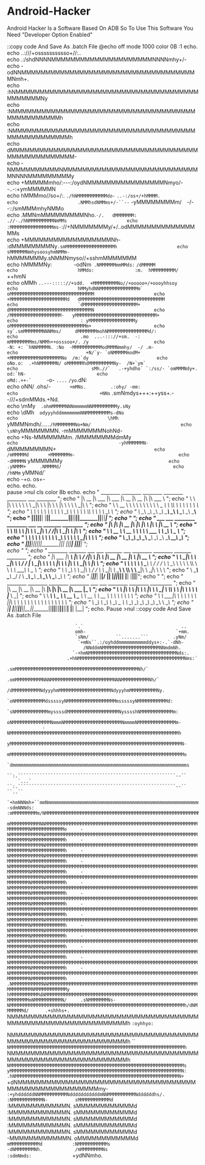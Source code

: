 # Android-Hacker
Android Hacker Is a Software Based On ADB So To Use This Software You Need "Developer Option Enabled" 

::copy code And Save As .batch File 
@echo off
mode 1000
color 0B
:1
echo.            
echo                                       ..:///+osssssssssso+//:..                                     
echo                               .:/shdNNNNMMMMMMMMMMMMMMMMMMMMMNNNNmhy+/-                            
echo                            -odNNMMMMMMMMMMMMMMMMMMMMMMMMMMMMMMMMMMMMMNmh+.                          
echo                          :hNMMMMMMMMMMMMMMMMMMMMMMMMMMMMMMMMMMMMMMMMMMMMMNy                        
echo                         :NMMMMMMMMMMMMMMMMMMMMMMMMMMMMMMMMMMMMMMMMMMMMMMMMMh                      
echo                        :NMMMMMMMMMMMMMMMMMMMMMMMMMMMMMMMMMMMMMMMMMMMMMMMMMMMh                       
echo                        dMMMMMMMMMMMMMMMMMMMMMMMMMMMMMMMMMMMMMMMMMMMMMMMMMMMMM-                      
echo                       -NMMMMMMMMMMNMMMMMMMMMMMMMMMMMMMMMMMMMMMMMNNNNMMMMMMMMMy                      
echo                       +MMMMMmho/:---:/oydNMMMMMMMMMMMMMMMMNmyo/--..-:+ymMMMMMN                    
echo                       hMMMmo//so+/:.    `./hNMMMMMMMMMMMdo-`  `..-:/os+/+hMMMM.                  
echo                      .NMMhsdNMMms+/-``--`   -yMMMMMMMMm/`  `-/--::/smMMMmhyNMMo                     
echo                      .MMNmMMMMMMMMMNho.`-/.   dMMMMMMM:  .//-./hNMMMMMMMMMNmMMs                     
echo                      :MMMMMMMMMMMMMMMMms-`://+NMMMMMMMy/+/..odMMMMMMMMMMMMMMMMs                     
echo                      +MMMMMMMMMMMMMMMMMMNh- :dMMMMMMMMNy`.smMMMMMMMMMMMMMMMMMMh                     
echo                      sMMMMMMNmhysoosyhmNMMm- `hMMMMMMMy.sNMMNmyso//+sshmMMMMMMM                     
echo                      hMMMMNy:`        `-odNm` .NMMMMMMmmMMds:`         `/dMMMMM                     
echo                      hMMdo:               :m.  hMMMMMMMMM/               `++hmN                     
echo                      oMMh ``..---::::://+sdd.  +MMMMMMMMMNo//+ooooo+/+oooyhhsoy                     
echo                      hMMyhdNNMMMMMMMMMMMMMMm`  oMMMMMMMMMMMMMMMMMMMMMMMMMMMMMMM                     
echo                      +MMMMMMMMMMMMMMMMMMMMMd   dMMMMMMMMMMMMMMMMMMMMMMMMMMMMMMM                     
echo                      `dMMMMMMMMMMMMMMMMMMMM+   dMMMMMMMMMMMMMMMMMMMMMMMMMMMMMMN                     
echo                        /MMMMMMMMMMMMMMMMMMM-   yMMMMMMMMMMMMMMMMMMMMMMMMMMMMMM+                     
echo                       : yMMMMMMMMMMMMMMMMMy    oMMMMMMMMMMMMMMMMMMMMMMMMMMMMm+                      
echo                       sy`.smMMMMMMMNNNMms/     dMMMMMMMmohNMMMMMMMMMMMMMMMd/:                       
echo                       .mo  ...-::://+sm.  -:   mMMMMMMMMms/NMMh++osssoo+/. /y                       
echo                        -N: +: `hNNMMMMN. :No  -MMMMMMMMMMModMMMNmmhy/  -/ .m-                       
echo                         +N/`y- `oNMMMMMmodM+  +MMMMMMMMMMMNMMMMMMMNo  /m:`dy                        
echo                          oNo.o:  .+hNMMMMMMN/ oMMMMMMhdMMMMMMMMMNy-  /N+`ym`                        
echo                           sMh.//`   .-+yhdho` `:/ss/- `omMMMNdy+.   od:`hN-                         
echo                            oMd:.++-`     ``     -o-     `....`   `/yo`.dN:                          
echo                             oNN/ .ohs/-`       +mMNs.         .:ohy/ -mm:                           
echo                              +NNs` .smNmdys+++:++yss+.--///+sdmMMds.+Nd.                            
echo                               \mMy`  .ohmMMMMMNNNmmmmmNNMMMMMMMMMy.sNy`                             
echo                                \dMh`  odyyyhddmmmmmmmNNMMMMMMMMMs-dNo                               
echo                                 \hMh` yMMMNmdh/....`./hMMMMMMMNo+Nm/                                
echo                                  \sNh`yMMMMMMMN.    -mMMMMMMMNohNd-                                 
echo                                    +Ns-MMMMMMMm.    /MMMMMMMMdmMy`                                  
echo                                     -yhMMMMMMN-     `dMMMMMMMMN+`                                   
echo                                       /mMMMMMd       +MMMMMMMm-                                     
echo                                        -dMMMMN`      yMMMMMMy`                                      
echo                                         .yNMMM+     .NMMMMd/                                        
echo                                           /hNMm`    yMMNd/`                                         
echo                                             -+o.    os+-                               
echo.
echo.                                 
pause >nul
cls
color 8b
echo.
echo "         ________  ________   ________  ________  ________  ___  ________                                ";
echo "        |\   __  \|\   ___  \|\   ___ \|\   __  \|\   __  \|\  \|\   ___ \                               ";
echo "        \ \  \|\  \ \  \\ \  \ \  \_|\ \ \  \|\  \ \  \|\  \ \  \ \  \_|\ \                              ";
echo "         \ \   __  \ \  \\ \  \ \  \ \\ \ \   _  _\ \  \\\  \ \  \ \  \ \\ \                             ";
echo "          \ \  \ \  \ \  \\ \  \ \  \_\\ \ \  \\  \\ \  \\\  \ \  \ \  \_\\ \                            ";
echo "           \ \__\ \__\ \__\\ \__\ \_______\ \__\\ _\\ \_______\ \__\ \_______\                           ";
echo "            \|__|\|__|\|__| \|__|\|_______|\|__|\|__|\|_______|\|__|\|_______|                           ";
echo "                                                                                                         ";
echo "         ___  ___  ________  ________  ___  __    _______   ________                                     ";
echo "        |\  \|\  \|\   __  \|\   ____\|\  \|\  \ |\   ___\ |\   __  \                                    ";
echo "        \ \  \\\  \ \  \|\  \ \  \___|\ \  \/  /|\ \  \__|_\ \  \|\  \                                   ";
echo "         \ \   __  \ \   __  \ \  \    \ \   ___  \ \  \___\\ \   _  _\                                  ";
echo "          \ \  \ \  \ \  \ \  \ \  \____\ \  \\ \  \ \  \__|_\ \  \\  \                                  ";
echo "           \ \__\ \__\ \__\ \__\ \_______\ \__\\ \__\ \______\\ \__\\ _\                                 ";
echo "            \|__|\|__|\|__|\|__|\|_______|\|__| \|__|\|______| \|__|\|__|                                ";          
echo "                                                                                                         ";
echo "         ________  _______   ___      ___ _______   ___       ________  ________  _______   ________     ";
echo "        |\   ___ \|\   ___\ |\  \    /  /|\   ___\ |\  \     |\   __  \|\   __  \|\   ___\ |\   __  \    ";
echo "        \ \  \_|\ \ \  \__|_\ \  \  /  / | \  \__|_\ \  \    \ \  \|\  \ \  \|\  \ \  \__|_\ \  \|\  \   ";
echo "         \ \  \ \\ \ \  \___\\ \  \/  / / \ \  \___\\ \  \    \ \  \\\  \ \   ____\ \  \___\\ \   _  _\  ";
echo "          \ \  \_\\ \ \  \__|_\ \    / /   \ \  \__|_\ \  \____\ \  \\\  \ \  \___|\ \  \__|_\ \  \\  \  ";
echo "           \ \_______\ \______\\ \__/ /     \ \______\\ \_______\ \_______\ \__\    \ \______\\ \__\\ _\ ";
echo "            \|_______|\|______| \|__|/       \|______| \|_______|\|_______|\|__|     \|______| \|__|\|__|";
echo "                                                                                                         ";
echo "         ________  ________  ________  ________  ___  ___  ________  ________   _________                ";
echo "        |\   __  \|\   __  \|\   __  \|\   ____\|\  \|\  \|\   __  \|\   ___  \|\___   ___\              ";
echo "        \ \  \|\  \ \  \|\  \ \  \|\  \ \  \___|  \  \\\  \ \  \|\  \ \  \\ \  \|___ \  \_|              ";
echo "         \ \   ____\ \   _  _\ \   __  \ \_____  \ \   __  \ \   __  \ \  \\ \  \   \ \  \               ";
echo "          \ \  \___|\ \  \\  \\ \  \ \  \|____|\  \ \  \ \  \ \  \ \  \ \  \\ \  \   \ \  \              ";
echo "           \ \__\    \ \__\\ _\\ \__\ \__ ______\  \ \__\ \__\ \__\ \__\ \__\\ \__\   \ \__\             ";
echo "            \|__|     \|__|\|__|\|__|\|__|\|_______|\|__|\|__|\|__|\|__|\|__| \|__|    \|__|             ";
echo.
Pause >nul
::copy code And Save As .batch File 

                                                                                                                                  
                             `.`                                    ..                              
                             omh-                                 `+mm.                             
                             `sNm/          ``.......```         .yNm/                              
                              `+mNs``.:/oyhddmmmmmmmmmmddys+:-.`-dNh-                               
                                /NNddmNMMMMMMMMMMMMMMMMMMMMMNNmdmNh.                                
                            `-+hmNMMMMMMMMMMMMMMMMMMMMMMMMMMMMMMMMNds:.                             
                          .+hNMMMMMMMMMMMMMMMMMMMMMMMMMMMMMMMMMMMMMMMNms:`                          
                        .smMMMMMMMMMMMMMMMMMMMMMMMMMMMMMMMMMMMMMMMMMMMMMNh/`                        
                      .omMMMMMMMMMMNNNMMMMMMMMMMMMMMMMMMMMMMMNNNMMMMMMMMMMNh/`                      
                     /dMMMMMMMMMMNdyyyhmMMMMMMMMMMMMMMMMMMMNdyyyhmMMMMMMMMMMNy.                     
                   `oNMMMMMMMMMMMdsssssyNMMMMMMMMMMMMMMMMMMmsssssyNMMMMMMMMMMMd:                    
                  `sNMMMMMMMMMMMMmyssssdMMMMMMMMMMMMMMMMMMMNysssshNMMMMMMMMMMMMm:                   
                  oNMMMMMMMMMMMMMMNmmmNMMMMMMMMMMMMMMMMMMMMMNmmmmNMMMMMMMMMMMMMMm-                  
                 -NMMMMMMMMMMMMMMMMMMMMMMMMMMMMMMMMMMMMMMMMMMMMMMMMMMMMMMMMMMMMMMh                  
                 yMMMMMMMMMMMMMMMMMMMMMMMMMMMMMMMMMMMMMMMMMMMMMMMMMMMMMMMMMMMMMMMN-                 
                 mMMMMMMMMMMMMMMMMMMMMMMMMMMMMMMMMMMMMMMMMMMMMMMMMMMMMMMMMMMMMMMMMo                 
                `dmmmmmmmmmmmmmmmmmmmmmmmmmmmmmmmmmmmmmmmmmmmmmmmmmmmmmmmmmmmmmmmms                 
                 ``:.``````````````````````````````````````````````````````````--``                 
        `...`    ``:.``````````````````````````````````````````````````````````--``   ``..``        
     `+hmNNNmh+``mmNmmmmmmmmmmmmmmmmmmmmmmmmmmmmmmmmmmmmmmmmmmmmmmmmmmmmmmmmmmmmmmy -sdmNNNds:      
    :mMMMMMMMMMm/NMMMMMMMMMMMMMMMMMMMMMMMMMMMMMMMMMMMMMMMMMMMMMMMMMMMMMMMMMMMMMMMMhsNMMMMMMMMNy`    
   `mMMMMMMMMMMMNNMMMMMMMMMMMMMMMMMMMMMMMMMMMMMMMMMMMMMMMMMMMMMMMMMMMMMMMMMMMMMMMMNMMMMMMMMMMMMo    
   -NMMMMMMMMMMMMNMMMMMMMMMMMMMMMMMMMMMMMMMMMMMMMMMMMMMMMMMMMMMMMMMMMMMMMMMMMMMMMMNMMMMMMMMMMMMh    
   -NMMMMMMMMMMMMNMMMMMMMMMMMMMMMMMMMMMMMMMMMMMMMMMMMMMMMMMMMMMMMMMMMMMMMMMMMMMMMMNMMMMMMMMMMMMh    
   -NMMMMMMMMMMMMNMMMMMMMMMMMMMMMMMMMMMMMMMMMMMMMMMMMMMMMMMMMMMMMMMMMMMMMMMMMMMMMMNMMMMMMMMMMMMh    
   -NMMMMMMMMMMMMNMMMMMMMMMMMMMMMMMMMMMMMMMMMMMMMMMMMMMMMMMMMMMMMMMMMMMMMMMMMMMMMMNMMMMMMMMMMMMh    
   -NMMMMMMMMMMMMNMMMMMMMMMMMMMMMMMMMMMMMMMMMMMMMMMMMMMMMMMMMMMMMMMMMMMMMMMMMMMMMMNMMMMMMMMMMMMh    
   -NMMMMMMMMMMMMNMMMMMMMMMMMMMMMMMMMMMMMMMMMMMMMMMMMMMMMMMMMMMMMMMMMMMMMMMMMMMMMMNMMMMMMMMMMMMh    
   -NMMMMMMMMMMMMNMMMMMMMMMMMMMMMMMMMMMMMMMMMMMMMMMMMMMMMMMMMMMMMMMMMMMMMMMMMMMMMMNMMMMMMMMMMMMh    
   -NMMMMMMMMMMMMNMMMMMMMMMMMMMMMMMMMMMMMMMMMMMMMMMMMMMMMMMMMMMMMMMMMMMMMMMMMMMMMMNMMMMMMMMMMMMh    
   -NMMMMMMMMMMMMNMMMMMMMMMMMMMMMMMMMMMMMMMMMMMMMMMMMMMMMMMMMMMMMMMMMMMMMMMMMMMMMMNMMMMMMMMMMMMh    
   -NMMMMMMMMMMMMNMMMMMMMMMMMMMMMMMMMMMMMMMMMMMMMMMMMMMMMMMMMMMMMMMMMMMMMMMMMMMMMMNMMMMMMMMMMMMh    
   -NMMMMMMMMMMMMNMMMMMMMMMMMMMMMMMMMMMMMMMMMMMMMMMMMMMMMMMMMMMMMMMMMMMMMMMMMMMMMMNMMMMMMMMMMMMh    
   -NMMMMMMMMMMMMNMMMMMMMMMMMMMMMMMMMMMMMMMMMMMMMMMMMMMMMMMMMMMMMMMMMMMMMMMMMMMMMMNMMMMMMMMMMMMh    
   -NMMMMMMMMMMMMNMMMMMMMMMMMMMMMMMMMMMMMMMMMMMMMMMMMMMMMMMMMMMMMMMMMMMMMMMMMMMMMMNMMMMMMMMMMMMh    
   -NMMMMMMMMMMMMNMMMMMMMMMMMMMMMMMMMMMMMMMMMMMMMMMMMMMMMMMMMMMMMMMMMMMMMMMMMMMMMMNMMMMMMMMMMMMh    
   .NMMMMMMMMMMMNNMMMMMMMMMMMMMMMMMMMMMMMMMMMMMMMMMMMMMMMMMMMMMMMMMMMMMMMMMMMMMMMMNMMMMMMMMMMMMy    
    hMMMMMMMMMMMdNMMMMMMMMMMMMMMMMMMMMMMMMMMMMMMMMMMMMMMMMMMMMMMMMMMMMMMMMMMMMMMMMmNMMMMMMMMMMN/    
    .sNMMMMMMMNs-NMMMMMMMMMMMMMMMMMMMMMMMMMMMMMMMMMMMMMMMMMMMMMMMMMMMMMMMMMMMMMMMMh/dNMMMMMMMd/     
      .+shhhs+. `NMMMMMMMMMMMMMMMMMMMMMMMMMMMMMMMMMMMMMMMMMMMMMMMMMMMMMMMMMMMMMMMMh `:oyhhyo:`      
          `     `NMMMMMMMMMMMMMMMMMMMMMMMMMMMMMMMMMMMMMMMMMMMMMMMMMMMMMMMMMMMMMMMMh     ``          
                `NMMMMMMMMMMMMMMMMMMMMMMMMMMMMMMMMMMMMMMMMMMMMMMMMMMMMMMMMMMMMMMMMh                 
                `NMMMMMMMMMMMMMMMMMMMMMMMMMMMMMMMMMMMMMMMMMMMMMMMMMMMMMMMMMMMMMMMMh                 
                `NMMMMMMMMMMMMMMMMMMMMMMMMMMMMMMMMMMMMMMMMMMMMMMMMMMMMMMMMMMMMMMMMs                 
                 yMMMMMMMMMMMMMMMMMMMMMMMMMMMMMMMMMMMMMMMMMMMMMMMMMMMMMMMMMMMMMMMN:                 
                 .hNMMMMMMMMMMMMMMMMMMMMMMMMMMMMMMMMMMMMMMMMMMMMMMMMMMMMMMMMMMMMN+                  
                  `+dNMMMMMMMMMMMMMMMMMMMMMMMMMMMMMMMMMMMMMMMMMMMMMMMMMMMMMMMMmy-                   
                    `:+yhddddddNNMMMMMMMMMMNdddddddddddmNNMMMMMMMMMMNddddddhs/.                     
                              :NMMMMMMMMMMMN-          sMMMMMMMMMMMMd`                              
                              :MMMMMMMMMMMMN.          sMMMMMMMMMMMMd                               
                              :MMMMMMMMMMMMN.          sMMMMMMMMMMMMd                               
                              :MMMMMMMMMMMMN.          sMMMMMMMMMMMMd                               
                              :MMMMMMMMMMMMN.          sMMMMMMMMMMMMd                               
                              :MMMMMMMMMMMMN.          sMMMMMMMMMMMMd                               
                              -MMMMMMMMMMMMN.          oMMMMMMMMMMMMd                               
                              `mMMMMMMMMMMMd           :NMMMMMMMMMMMs                               
                               -dNMMMMMMMNh.            /mMMMMMMMMNs`                               
                                `:sdmNmds:               `+ydNNmho.                                 
                                                                                                    
                                                                        
